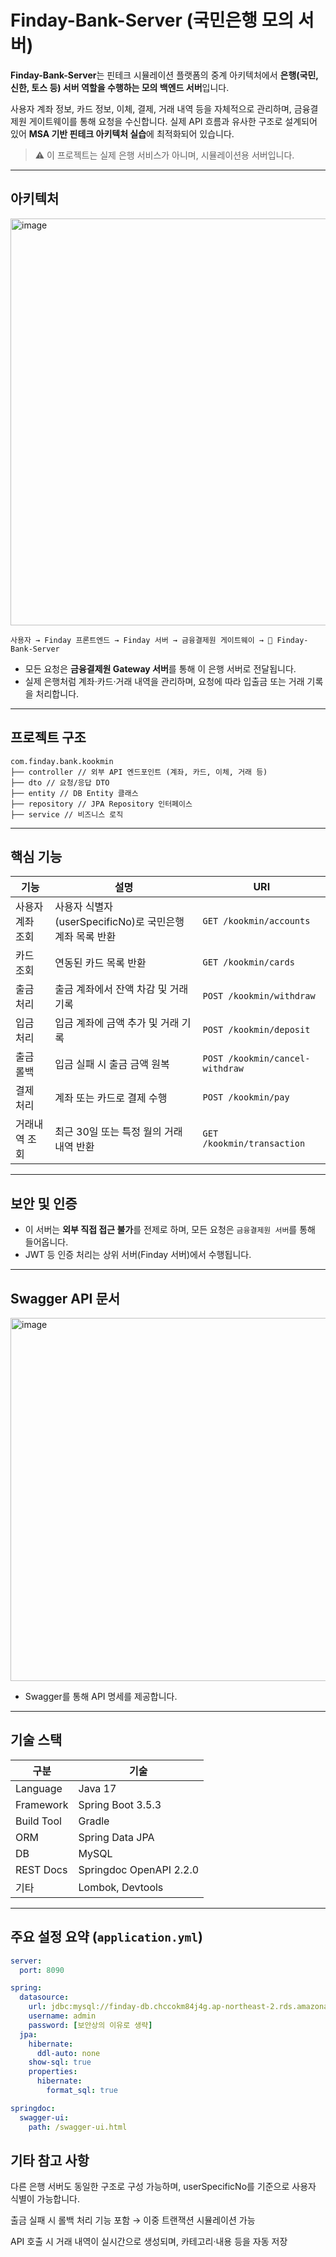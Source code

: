 # Finday-Bank-Server (국민은행 모의 서버)

**Finday-Bank-Server**는 핀테크 시뮬레이션 플랫폼의 중계 아키텍처에서 **은행(국민, 신한, 토스 등) 서버 역할을 수행하는 모의 백엔드 서버**입니다.

사용자 계좌 정보, 카드 정보, 이체, 결제, 거래 내역 등을 자체적으로 관리하며, 금융결제원 게이트웨이를 통해 요청을 수신합니다. 실제 API 흐름과 유사한 구조로 설계되어 있어 **MSA 기반 핀테크 아키텍처 실습**에 최적화되어 있습니다.

> ⚠️ 이 프로젝트는 실제 은행 서비스가 아니며, 시뮬레이션용 서버입니다.

---

## 아키텍처

<img width="1320" height="651" alt="image" src="https://github.com/user-attachments/assets/5d416993-ca75-460a-8eaf-9a72dac0a886" />


```
사용자 → Finday 프론트엔드 → Finday 서버 → 금융결제원 게이트웨이 → 🏦 Finday-Bank-Server
```

- 모든 요청은 **금융결제원 Gateway 서버**를 통해 이 은행 서버로 전달됩니다.
- 실제 은행처럼 계좌·카드·거래 내역을 관리하며, 요청에 따라 입출금 또는 거래 기록을 처리합니다.

---

## 프로젝트 구조

```
com.finday.bank.kookmin
├── controller // 외부 API 엔드포인트 (계좌, 카드, 이체, 거래 등)
├── dto // 요청/응답 DTO
├── entity // DB Entity 클래스
├── repository // JPA Repository 인터페이스
├── service // 비즈니스 로직
```

---

##  핵심 기능

| 기능 | 설명 | URI |
|------|------|-----|
| 사용자 계좌 조회 | 사용자 식별자(userSpecificNo)로 국민은행 계좌 목록 반환 | `GET /kookmin/accounts` |
| 카드 조회 | 연동된 카드 목록 반환 | `GET /kookmin/cards` |
| 출금 처리 | 출금 계좌에서 잔액 차감 및 거래 기록 | `POST /kookmin/withdraw` |
| 입금 처리 | 입금 계좌에 금액 추가 및 거래 기록 | `POST /kookmin/deposit` |
| 출금 롤백 | 입금 실패 시 출금 금액 원복 | `POST /kookmin/cancel-withdraw` |
| 결제 처리 | 계좌 또는 카드로 결제 수행 | `POST /kookmin/pay` |
| 거래내역 조회 | 최근 30일 또는 특정 월의 거래 내역 반환 | `GET /kookmin/transaction` |

---

## 보안 및 인증

- 이 서버는 **외부 직접 접근 불가**를 전제로 하며, 모든 요청은 `금융결제원 서버`를 통해 들어옵니다.
- JWT 등 인증 처리는 상위 서버(Finday 서버)에서 수행됩니다.

---

## Swagger API 문서

<img width="1787" height="581" alt="image" src="https://github.com/user-attachments/assets/7ac6de29-bb9b-42cb-b20e-c09be4854dc9" />

- Swagger를 통해 API 명세를 제공합니다.

---

## 기술 스택

| 구분 | 기술 |
|------|------|
| Language | Java 17 |
| Framework | Spring Boot 3.5.3 |
| Build Tool | Gradle |
| ORM | Spring Data JPA |
| DB | MySQL |
| REST Docs | Springdoc OpenAPI 2.2.0 |
| 기타 | Lombok, Devtools |

---

## 주요 설정 요약 (`application.yml`)

```yaml
server:
  port: 8090

spring:
  datasource:
    url: jdbc:mysql://finday-db.chccokm84j4g.ap-northeast-2.rds.amazonaws.com:3306/kookmin_bank
    username: admin
    password: [보안상의 이유로 생략]
  jpa:
    hibernate:
      ddl-auto: none
    show-sql: true
    properties:
      hibernate:
        format_sql: true

springdoc:
  swagger-ui:
    path: /swagger-ui.html
```

## 기타 참고 사항
다른 은행 서버도 동일한 구조로 구성 가능하며, userSpecificNo를 기준으로 사용자 식별이 가능합니다.

출금 실패 시 롤백 처리 기능 포함 → 이중 트랜잭션 시뮬레이션 가능

API 호출 시 거래 내역이 실시간으로 생성되며, 카테고리·내용 등을 자동 저장
